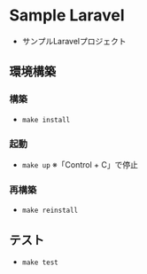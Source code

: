 # Sample Laravel
- サンプルLaravelプロジェクト

## 環境構築
### 構築
- `make install`

### 起動
- `make up`
※「Control + C」で停止

### 再構築
- `make reinstall`

## テスト
- `make test`
